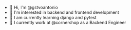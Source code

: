 - 👋  Hi, I’m @gstvoantonio
- 👀  I'm interested in backend and frontend development
- 🌱  I am currently learning django and pytest
- 🚀  I currently work at @cornershop as a Backend Engineer

